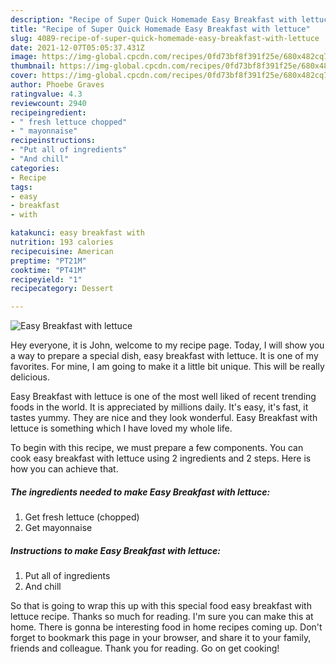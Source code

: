 ```yaml
---
description: "Recipe of Super Quick Homemade Easy Breakfast with lettuce"
title: "Recipe of Super Quick Homemade Easy Breakfast with lettuce"
slug: 4089-recipe-of-super-quick-homemade-easy-breakfast-with-lettuce
date: 2021-12-07T05:05:37.431Z
image: https://img-global.cpcdn.com/recipes/0fd73bf8f391f25e/680x482cq70/easy-breakfast-with-lettuce-recipe-main-photo.jpg
thumbnail: https://img-global.cpcdn.com/recipes/0fd73bf8f391f25e/680x482cq70/easy-breakfast-with-lettuce-recipe-main-photo.jpg
cover: https://img-global.cpcdn.com/recipes/0fd73bf8f391f25e/680x482cq70/easy-breakfast-with-lettuce-recipe-main-photo.jpg
author: Phoebe Graves
ratingvalue: 4.3
reviewcount: 2940
recipeingredient:
- " fresh lettuce chopped"
- " mayonnaise"
recipeinstructions:
- "Put all of ingredients"
- "And chill"
categories:
- Recipe
tags:
- easy
- breakfast
- with

katakunci: easy breakfast with 
nutrition: 193 calories
recipecuisine: American
preptime: "PT21M"
cooktime: "PT41M"
recipeyield: "1"
recipecategory: Dessert

---
```



![Easy Breakfast with lettuce](https://img-global.cpcdn.com/recipes/0fd73bf8f391f25e/680x482cq70/easy-breakfast-with-lettuce-recipe-main-photo.jpg)

Hey everyone, it is John, welcome to my recipe page. Today, I will show you a way to prepare a special dish, easy breakfast with lettuce. It is one of my favorites. For mine, I am going to make it a little bit unique. This will be really delicious.

Easy Breakfast with lettuce is one of the most well liked of recent trending foods in the world. It is appreciated by millions daily. It's easy, it's fast, it tastes yummy. They are nice and they look wonderful. Easy Breakfast with lettuce is something which I have loved my whole life.




To begin with this recipe, we must prepare a few components. You can cook easy breakfast with lettuce using 2 ingredients and 2 steps. Here is how you can achieve that.

<!--inarticleads1-->

##### The ingredients needed to make Easy Breakfast with lettuce:

1. Get  fresh lettuce (chopped)
1. Get  mayonnaise




<!--inarticleads2-->

##### Instructions to make Easy Breakfast with lettuce:

1. Put all of ingredients
1. And chill




So that is going to wrap this up with this special food easy breakfast with lettuce recipe. Thanks so much for reading. I'm sure you can make this at home. There is gonna be interesting food in home recipes coming up. Don't forget to bookmark this page in your browser, and share it to your family, friends and colleague. Thank you for reading. Go on get cooking!
